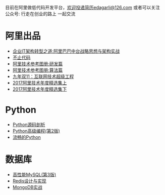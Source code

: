 目前在阿里做低代码开发平台，欢迎投递简历edagarli@126.com 或者可以关注   公众号: 行走在创业的路上   一起交流


# 阿里出品
- [企业IT架构转型之道:阿里巴巴中台战略思想与架构实战](./企业IT架构转型之道:阿里巴巴中台战略思想与架构实战.pdf)
- [不止代码](./不止代码.pdf)
- [阿里技术参考图册:研发篇](./《阿里技术参考图册：研发篇》.pdf)
- [阿里技术参考图册:算法篇](./《阿里技术参考图册：算法篇》.pdf)
- [九年双11：互联网技术超级工程](./九年双11：互联网技术超级工程.pdf)
- [2017阿里技术年度精选集上](./2017阿里技术年度精选集上.pdf)
- [2017阿里技术年度精选集下](./2017阿里技术年度精选集下.pdf)

# Python
- [Python源码剖析](./Python源码剖析.pdf)
- [Python高级编程(第2版)](./Python高级编程（第2版）.azw3)
- [流畅的Python](./流畅的Python.mobi)

# 数据库
- [高性能MySQL(第3版)](./高性能MySQL(第3版).azw3)
- [Redis设计与实现](./Redis设计与实现.epub)
- [MongoDB实战](./MongoDB实战)
